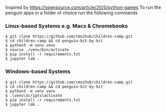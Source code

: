 Inspired by https://opensource.com/article/20/5/python-games
To run the penguin apps in a folder of choice run the following commands

### Linux-based Systems e.g. Macs & Chromebooks
```
$ git clone https://github.com/cmoihub/children-camp.git
$ cd children-camp && cd penguin-bit-by-bit
$ python3 -m venv venv
$ source ./venv/bin/activate
$ pip install -r requirements.txt
$ jupyter lab .
```

### Windows-based Systems
```
$ git clone https://github.com/cmoihub/children-camp.git
$ cd children-camp && cd penguin-bit-by-bit
$ python3 -m venv venv
$ .\venv\Scripts\activate
$ pip install -r requirements.txt
$ jupyter lab .
```
